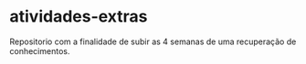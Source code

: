 # atividades-extras

Repositorio com a finalidade de subir as 4 semanas de uma recuperação de conhecimentos.
